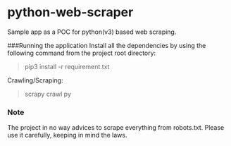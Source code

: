 # python-web-scraper
Sample app as a POC for python(v3) based web scraping.

###Running the application
Install all the dependencies by using the following command from the project root directory:
>pip3 install -r requirement.txt

Crawling/Scraping:
>scrapy crawl py

### Note
The project in no way advices to scrape everything from robots.txt. Please use it carefully, keeping in mind the laws.
